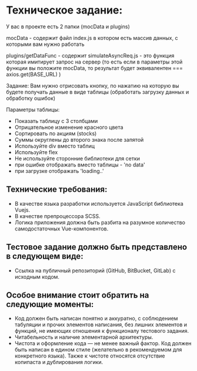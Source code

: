 # Техническое задание:
У вас в проекте есть 2 папки (mocData и plugins)


mocData - содержит файл index.js в котором есть массив данных, с которыми вам нужно работать


 plugins/getDataFunc - содержит simulateAsyncReq.js - это функция которая имитирует запрос на сервер (то есть если в параметры этой функции вы положите mocData, то результат будет эквивалентен === axios.get(BASE_URL) )

Задание: 
Вам нужно отрисовать кнопку, по нажатию на которую вы будете получать данные в виде таблицы (обработать загрузку данных и обработку ошибок)

Параметры таблицы: 

- Показать таблицу с 3 столбцами
- Отрицательное изменение красного цвета
- Сортировать по акциям (stocks)
- Суммы округлены до второго знака после запятой
- Используйте div вместо таблиц
- Используйте flex
- Не используйте сторонние библиотеки для сетки
- при ошибке отображать вместо таблицы - 'no data'
- при загрузке отображать 'loading..'

## Технические требования:

- В качестве языка разработки используется JavaScript библиотека Vuejs.
- В качестве препроцессора SCSS.
- Логика приложения должна быть разбита на разумное количество самодостаточных Vue-компонентов.

## Тестовое задание должно быть представлено в следующем виде:

- Ссылка на публичный репозиторий (GitHub, BitBucket, GitLab) с исходным кодом.

## Особое внимание стоит обратить на следующие моменты:

- Код должен быть написан понятно и аккуратно, с соблюдением табуляции и прочих элементов написания, без лишних элементов и функций, не имеющих отношения к функционалу тестового задания.
- Читабельность и наличие элементарной архитектуры.
- Чистота и оформление кода — не менее важный фактор. Код должен быть написан в едином стиле (желательно в рекомендуемом для конкретного языка). Также к чистоте относятся отсутствие копипаста и дублирования логики.
